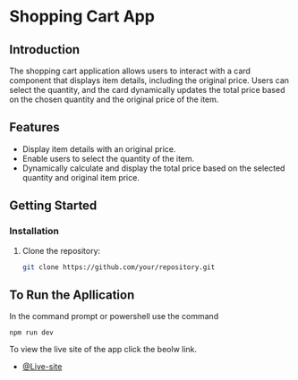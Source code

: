 # Shopping Cart App

## Introduction

The shopping cart application allows users to interact with a card component that displays item details, including the original price. Users can select the quantity, and the card dynamically updates the total price based on the chosen quantity and the original price of the item.

## Features

- Display item details with an original price.
- Enable users to select the quantity of the item.
- Dynamically calculate and display the total price based on the selected quantity and original item price.

## Getting Started

### Installation

1. Clone the repository:

   ```bash
   git clone https://github.com/your/repository.git


## To Run the Apllication

In the command prompt or powershell use the command

`npm run dev`

To view the live site of the app click the beolw link.

- [@Live-site](context-pwpibuiyb-manoj-ks-projects.vercel.app)
